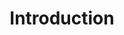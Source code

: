 ---
title: Introduction
week: 7
dates: 
- 2023-03-07
- 2023-03-09
current: false
unit: 2
project: project2
reading:
- reading6
- reading7
- reading8
lectures:
- Dynamic Use of Data 
- Public/Private Data
day1:
- 'Project 2 final presentation'
- 'Introduce: Project 3'
- 'Assignment: Lecture + readings'
day2:
- 'Discuss lecture + readings'
- 'Assignment: Ideas'
hw:
- 'Readings + Discussion Questions'
- 'Project 3: Ideas'
---